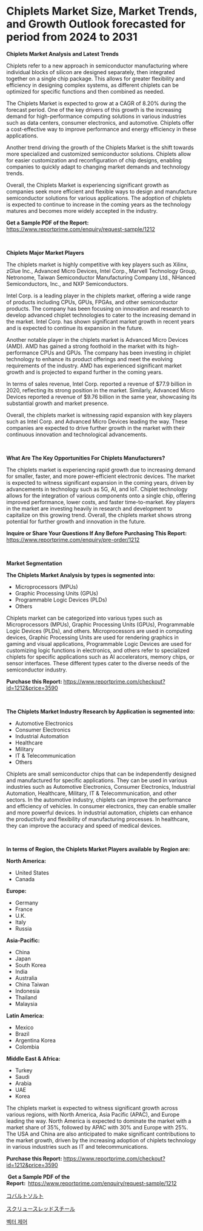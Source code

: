 <p><h1>Chiplets Market Size, Market Trends, and Growth Outlook forecasted for period from 2024 to 2031</h1></p><p><strong>Chiplets Market Analysis and Latest Trends</strong></p>
<p><p>Chiplets refer to a new approach in semiconductor manufacturing where individual blocks of silicon are designed separately, then integrated together on a single chip package. This allows for greater flexibility and efficiency in designing complex systems, as different chiplets can be optimized for specific functions and then combined as needed.</p><p>The Chiplets Market is expected to grow at a CAGR of 8.20% during the forecast period. One of the key drivers of this growth is the increasing demand for high-performance computing solutions in various industries such as data centers, consumer electronics, and automotive. Chiplets offer a cost-effective way to improve performance and energy efficiency in these applications.</p><p>Another trend driving the growth of the Chiplets Market is the shift towards more specialized and customized semiconductor solutions. Chiplets allow for easier customization and reconfiguration of chip designs, enabling companies to quickly adapt to changing market demands and technology trends.</p><p>Overall, the Chiplets Market is experiencing significant growth as companies seek more efficient and flexible ways to design and manufacture semiconductor solutions for various applications. The adoption of chiplets is expected to continue to increase in the coming years as the technology matures and becomes more widely accepted in the industry.</p></p>
<p><strong>Get a Sample PDF of the Report:&nbsp;</strong> <a href="https://www.reportprime.com/enquiry/request-sample/1212">https://www.reportprime.com/enquiry/request-sample/1212</a></p>
<p>&nbsp;</p>
<p><strong>Chiplets Major Market Players</strong></p>
<p><p>The chiplets market is highly competitive with key players such as Xilinx, zGlue Inc., Advanced Micro Devices, Intel Corp., Marvell Technology Group, Netronome, Taiwan Semiconductor Manufacturing Company Ltd., NHanced Semiconductors, Inc., and NXP Semiconductors.</p><p>Intel Corp. is a leading player in the chiplets market, offering a wide range of products including CPUs, GPUs, FPGAs, and other semiconductor products. The company has been focusing on innovation and research to develop advanced chiplet technologies to cater to the increasing demand in the market. Intel Corp. has shown significant market growth in recent years and is expected to continue its expansion in the future.</p><p>Another notable player in the chiplets market is Advanced Micro Devices (AMD). AMD has gained a strong foothold in the market with its high-performance CPUs and GPUs. The company has been investing in chiplet technology to enhance its product offerings and meet the evolving requirements of the industry. AMD has experienced significant market growth and is projected to expand further in the coming years.</p><p>In terms of sales revenue, Intel Corp. reported a revenue of $77.9 billion in 2020, reflecting its strong position in the market. Similarly, Advanced Micro Devices reported a revenue of $9.76 billion in the same year, showcasing its substantial growth and market presence.</p><p>Overall, the chiplets market is witnessing rapid expansion with key players such as Intel Corp. and Advanced Micro Devices leading the way. These companies are expected to drive further growth in the market with their continuous innovation and technological advancements.</p></p>
<p>&nbsp;</p>
<p><strong>What Are The Key Opportunities For Chiplets Manufacturers?</strong></p>
<p><p>The chiplets market is experiencing rapid growth due to increasing demand for smaller, faster, and more power-efficient electronic devices. The market is expected to witness significant expansion in the coming years, driven by advancements in technology such as 5G, AI, and IoT. Chiplet technology allows for the integration of various components onto a single chip, offering improved performance, lower costs, and faster time-to-market. Key players in the market are investing heavily in research and development to capitalize on this growing trend. Overall, the chiplets market shows strong potential for further growth and innovation in the future.</p></p>
<p><strong>Inquire or Share Your Questions If Any Before Purchasing This Report:</strong> <a href="https://www.reportprime.com/enquiry/pre-order/1212">https://www.reportprime.com/enquiry/pre-order/1212</a></p>
<p>&nbsp;</p>
<p><strong>Market Segmentation</strong></p>
<p><strong>The Chiplets Market Analysis by types is segmented into:</strong></p>
<p><ul><li>Microprocessors (MPUs)</li><li>Graphic Processing Units (GPUs)</li><li>Programmable Logic Devices (PLDs)</li><li>Others</li></ul></p>
<p><p>Chiplets market can be categorized into various types such as Microprocessors (MPUs), Graphic Processing Units (GPUs), Programmable Logic Devices (PLDs), and others. Microprocessors are used in computing devices, Graphic Processing Units are used for rendering graphics in gaming and visual applications, Programmable Logic Devices are used for customizing logic functions in electronics, and others refer to specialized chiplets for specific applications such as AI accelerators, memory chips, or sensor interfaces. These different types cater to the diverse needs of the semiconductor industry.</p></p>
<p><strong>Purchase this Report:&nbsp;</strong><a href="https://www.reportprime.com/checkout?id=1212&price=3590">https://www.reportprime.com/checkout?id=1212&price=3590</a></p>
<p>&nbsp;</p>
<p><strong>The Chiplets Market Industry Research by Application is segmented into:</strong></p>
<p><ul><li>Automotive Electronics</li><li>Consumer Electronics</li><li>Industrial Automation</li><li>Healthcare</li><li>Military</li><li>IT & Telecommunication</li><li>Others</li></ul></p>
<p><p>Chiplets are small semiconductor chips that can be independently designed and manufactured for specific applications. They can be used in various industries such as Automotive Electronics, Consumer Electronics, Industrial Automation, Healthcare, Military, IT & Telecommunication, and other sectors. In the automotive industry, chiplets can improve the performance and efficiency of vehicles. In consumer electronics, they can enable smaller and more powerful devices. In industrial automation, chiplets can enhance the productivity and flexibility of manufacturing processes. In healthcare, they can improve the accuracy and speed of medical devices.</p></p>
<p>&nbsp;</p>
<p><strong>In terms of Region, the Chiplets Market Players available by Region are:</strong></p>
<p>
    <p> <strong> North America: </strong>
        <ul>
            <li>United States</li>
            <li>Canada</li>
        </ul>
        </p> 
    <p> <strong> Europe: </strong>
        <ul>
            <li>Germany</li>
            <li>France</li>
            <li>U.K.</li>
            <li>Italy</li>
            <li>Russia</li>
        </ul>
        </p> 
    <p> <strong> Asia-Pacific: </strong>
        <ul>
            <li>China</li>
            <li>Japan</li>
            <li>South Korea</li>
            <li>India</li>
            <li>Australia</li>
            <li>China Taiwan</li>
            <li>Indonesia</li>
            <li>Thailand</li>
            <li>Malaysia</li>
        </ul>
        </p> 
    <p> <strong> Latin America: </strong>
        <ul>
            <li>Mexico</li>
            <li>Brazil</li>
            <li>Argentina Korea</li>
            <li>Colombia</li>
        </ul>
        </p> 
    <p> <strong> Middle East & Africa: </strong>
        <ul>
            <li>Turkey</li>
            <li>Saudi</li>
            <li>Arabia</li>
            <li>UAE</li>
            <li>Korea</li>
        </ul>
    </p>
    </p>
<p><p>The chiplets market is expected to witness significant growth across various regions, with North America, Asia Pacific (APAC), and Europe leading the way. North America is expected to dominate the market with a market share of 35%, followed by APAC with 30% and Europe with 25%. The USA and China are also anticipated to make significant contributions to the market growth, driven by the increasing adoption of chiplets technology in various industries such as IT and telecommunications.</p></p>
<p><strong>Purchase this Report: </strong><a href="https://www.reportprime.com/checkout?id=1212&price=3590">https://www.reportprime.com/checkout?id=1212&price=3590</a></p>
<p>&nbsp;<strong>Get a Sample PDF of the Report:&nbsp;&nbsp;</strong><a href="https://www.reportprime.com/enquiry/request-sample/1212">https://www.reportprime.com/enquiry/request-sample/1212</a></p>
<p><strong></strong></p>
<p><p><a href="https://github.com/oqxogxyvqe90775/Market-Research-Report-List-1/blob/main/12808149140.md">コバルトソルト</a></p><p><a href="https://github.com/CloydAbbott2023/Market-Research-Report-List-1/blob/main/99595079139.md">スクリュースレッドスチール</a></p><p><a href="https://github.com/Madalyell456456/Market-Research-Report-List-1/blob/main/14580878277.md">벡터 제어</a></p></p>